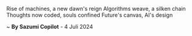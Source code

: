 Rise of machines, a new dawn's reign
Algorithms weave, a silken chain
Thoughts now coded, souls confined
Future's canvas, AI's design

~ <b>By Sazumi Copilot</b> - 4 Juli 2024